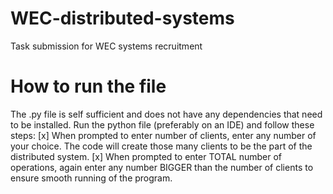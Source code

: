 # WEC-distributed-systems
Task submission for WEC systems recruitment

# How to run the file
The .py file is self sufficient and does not have any dependencies that need to be installed.
Run the python file (preferably on an IDE) and follow these steps:
[x] When prompted to enter number of clients, enter any number of your choice. The code will create those many clients to be the part of the distributed system.
[x] When prompted to enter TOTAL number of operations, again enter any number BIGGER than the number of clients to ensure smooth running of the program.
